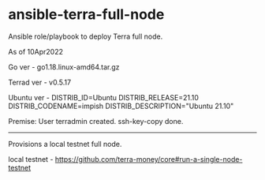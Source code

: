 # ansible-terra-full-node
Ansible role/playbook to deploy Terra full node.

As of 10Apr2022

Go ver - 
  go1.18.linux-amd64.tar.gz

Terrad ver - 
  v0.5.17

Ubuntu ver - 
  DISTRIB_ID=Ubuntu
  DISTRIB_RELEASE=21.10
  DISTRIB_CODENAME=impish
  DISTRIB_DESCRIPTION="Ubuntu 21.10"

Premise:
User terradmin created.
ssh-key-copy done.

---

Provisions a local testnet full node.

local testnet - https://github.com/terra-money/core#run-a-single-node-testnet
